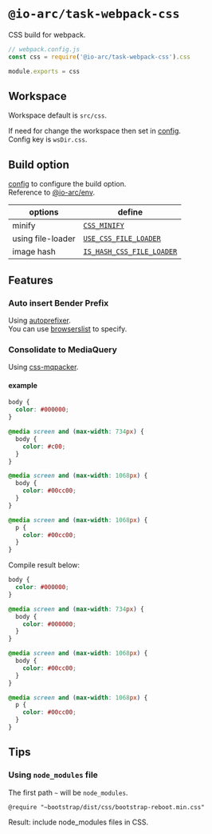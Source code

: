 # `@io-arc/task-webpack-css`

CSS build for webpack.

```javascript
// webpack.config.js
const css = require('@io-arc/task-webpack-css').css

module.exports = css
```

## Workspace

Workspace default is `src/css`.

If need for change the workspace then set in [config](https://www.npmjs.com/package/node-config).  
Config key is `wsDir.css`.

## Build option

[config](https://www.npmjs.com/package/node-config) to configure the build option.  
Reference to [@io-arc/env](https://github.com/io-arc/io-arc/packages/env).

| options           | define                                                                                              |
| ----------------- | --------------------------------------------------------------------------------------------------- |
| minify            | [`CSS_MINIFY`](https://github.com/io-arc/io-arc/packages/env#css_minify)                            |
| using file-loader | [`USE_CSS_FILE_LOADER`](https://github.com/io-arc/io-arc/packages/env#use_css_file_loader)          |
| image hash        | [`IS_HASH_CSS_FILE_LOADER`](https://github.com/io-arc/io-arc/packages/env#uis_hash_css_file_loader) |

## Features

### Auto insert Bender Prefix

Using [autoprefixer](https://autoprefixer.github.io/).  
You can use [browserslist](https://github.com/ai/browserslist) to specify.

### Consolidate to MediaQuery

Using [css-mqpacker](https://github.com/hail2u/node-css-mqpacker).

#### example

```css
body {
  color: #000000;
}

@media screen and (max-width: 734px) {
  body {
    color: #c00;
  }
}

@media screen and (max-width: 1068px) {
  body {
    color: #00cc00;
  }
}

@media screen and (max-width: 1068px) {
  p {
    color: #00cc00;
  }
}
```

Compile result below:

```css
body {
  color: #000000;
}

@media screen and (max-width: 734px) {
  body {
    color: #000000;
  }
}

@media screen and (max-width: 1068px) {
  body {
    color: #00cc00;
  }
}

@media screen and (max-width: 1068px) {
  p {
    color: #00cc00;
  }
}
```

## Tips

### Using `node_modules` file

The first path `~` will be `node_modules`.

```stylus
@require "~bootstrap/dist/css/bootstrap-reboot.min.css"
```

Result: include node_modules files in CSS.
